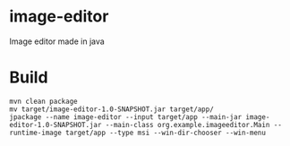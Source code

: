 # image-editor
Image editor made in java

# Build
```shell
mvn clean package
mv target/image-editor-1.0-SNAPSHOT.jar target/app/
jpackage --name image-editor --input target/app --main-jar image-editor-1.0-SNAPSHOT.jar --main-class org.example.imageeditor.Main --runtime-image target/app --type msi --win-dir-chooser --win-menu
```